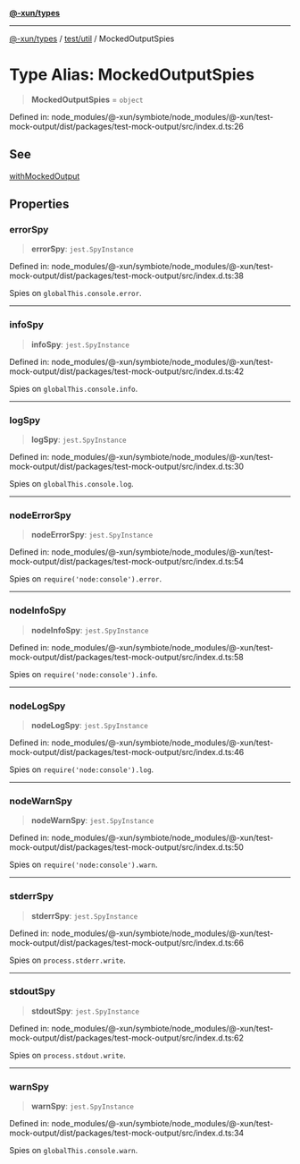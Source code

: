 [**@-xun/types**](../../../README.md)

***

[@-xun/types](../../../README.md) / [test/util](../README.md) / MockedOutputSpies

# Type Alias: MockedOutputSpies

> **MockedOutputSpies** = `object`

Defined in: node\_modules/@-xun/symbiote/node\_modules/@-xun/test-mock-output/dist/packages/test-mock-output/src/index.d.ts:26

## See

[withMockedOutput](../functions/withMockedOutput.md)

## Properties

### errorSpy

> **errorSpy**: `jest.SpyInstance`

Defined in: node\_modules/@-xun/symbiote/node\_modules/@-xun/test-mock-output/dist/packages/test-mock-output/src/index.d.ts:38

Spies on `globalThis.console.error`.

***

### infoSpy

> **infoSpy**: `jest.SpyInstance`

Defined in: node\_modules/@-xun/symbiote/node\_modules/@-xun/test-mock-output/dist/packages/test-mock-output/src/index.d.ts:42

Spies on `globalThis.console.info`.

***

### logSpy

> **logSpy**: `jest.SpyInstance`

Defined in: node\_modules/@-xun/symbiote/node\_modules/@-xun/test-mock-output/dist/packages/test-mock-output/src/index.d.ts:30

Spies on `globalThis.console.log`.

***

### nodeErrorSpy

> **nodeErrorSpy**: `jest.SpyInstance`

Defined in: node\_modules/@-xun/symbiote/node\_modules/@-xun/test-mock-output/dist/packages/test-mock-output/src/index.d.ts:54

Spies on `require('node:console').error`.

***

### nodeInfoSpy

> **nodeInfoSpy**: `jest.SpyInstance`

Defined in: node\_modules/@-xun/symbiote/node\_modules/@-xun/test-mock-output/dist/packages/test-mock-output/src/index.d.ts:58

Spies on `require('node:console').info`.

***

### nodeLogSpy

> **nodeLogSpy**: `jest.SpyInstance`

Defined in: node\_modules/@-xun/symbiote/node\_modules/@-xun/test-mock-output/dist/packages/test-mock-output/src/index.d.ts:46

Spies on `require('node:console').log`.

***

### nodeWarnSpy

> **nodeWarnSpy**: `jest.SpyInstance`

Defined in: node\_modules/@-xun/symbiote/node\_modules/@-xun/test-mock-output/dist/packages/test-mock-output/src/index.d.ts:50

Spies on `require('node:console').warn`.

***

### stderrSpy

> **stderrSpy**: `jest.SpyInstance`

Defined in: node\_modules/@-xun/symbiote/node\_modules/@-xun/test-mock-output/dist/packages/test-mock-output/src/index.d.ts:66

Spies on `process.stderr.write`.

***

### stdoutSpy

> **stdoutSpy**: `jest.SpyInstance`

Defined in: node\_modules/@-xun/symbiote/node\_modules/@-xun/test-mock-output/dist/packages/test-mock-output/src/index.d.ts:62

Spies on `process.stdout.write`.

***

### warnSpy

> **warnSpy**: `jest.SpyInstance`

Defined in: node\_modules/@-xun/symbiote/node\_modules/@-xun/test-mock-output/dist/packages/test-mock-output/src/index.d.ts:34

Spies on `globalThis.console.warn`.
